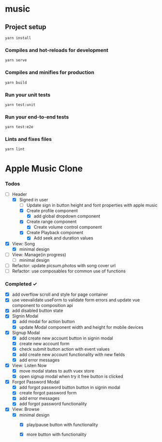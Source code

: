 # music

## Project setup
```
yarn install
```

### Compiles and hot-reloads for development
```
yarn serve
```

### Compiles and minifies for production
```
yarn build
```

### Run your unit tests
```
yarn test:unit
```

### Run your end-to-end tests
```
yarn test:e2e
```

### Lints and fixes files
```
yarn lint
```

# Apple Music Clone

### Todos
- [ ] Header
  - [x] Signed in user
    - [ ] Update sign in button height and font properties with apple music 
    - [x] Create profile component
      - [x] add global dropdown component
    - [x] Create range component
      - [x] Create volume control component
    - [x] Create Playback component
      - [x] Add seek and duration values
- [X] View: Song
  - [X] minimal design
- [ ] View: Manage(in progress)
  - [ ] minimal design
- [ ] Refactor: update picsum.photos with song cover url
- [ ] Refactor: use composables for common use of functions

### Completed ✓
- [x] add overflow scroll and style for page container
- [x] use veevalidate useForm to validate form errors and update vue component to composition api
- [x] add disabled button state
- [x] Signin Modal
    - [x] add modal for action button
    - [x] update Modal component width and height for mobile devices
- [x] Signup Modal
    - [x] add create new account button in signin modal
    - [x] create new account form
    - [x] check submit button action with event values
    - [x] add create new account functionality with new fields
    - [x] add error messages
- [x] View: Listen Now
  - [x] move modal states to auth vuex store
  - [x] open signup modal when try it free button is clicked
- [x] Forgot Password Modal
  - [x] add forgot password button button in signin modal
  - [x] create forgot password form
  - [x] add error messages
  - [x] add forgot password functionality
- [x] View: Browse
  - [x] minimal design
    - [x] play/pause button with functionality
    - [x] more button with functionality 

